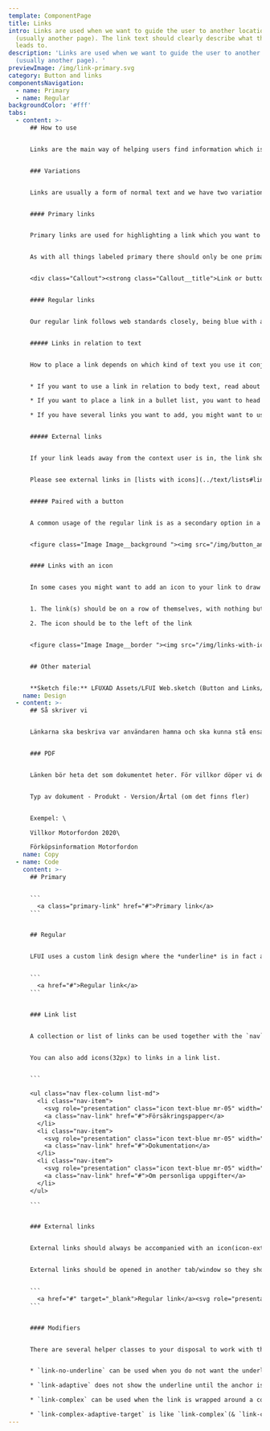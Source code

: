 ```yaml
---
template: ComponentPage
title: Links
intro: Links are used when we want to guide the user to another location
  (usually another page). The link text should clearly describe what the link
  leads to.
description: 'Links are used when we want to guide the user to another location
  (usually another page). '
previewImage: /img/link-primary.svg
category: Button and links
componentsNavigation:
  - name: Primary
  - name: Regular
backgroundColor: '#fff'
tabs:
  - content: >-
      ## How to use


      Links are the main way of helping users find information which isn't included in the current page/view. Examples of where links can lead are another page on our webpage, a pdf with more info or a link to an external webpage. Links can also be used to let users jump to a different part of the same page.


      ### Variations


      Links are usually a form of normal text and we have two variations of links; primary and regular. However, headings can also be links (especially on [cards](../page-content/card)) - this use case is described under [Headings.](../text/headings#linked-headline)


      #### Primary links


      Primary links are used for highlighting a link which you want to put extra emphasis on. Examples include repeating the message of a [primary button](buttons#primary-buttons) further down in the page (a pattern which can often be seen on product pages on lansforsakringar.se) or as part of a [call out](../page-content/callout). 


      As with all things labeled primary there should only be one primary item (link/button) per block (and preferably page). Layout-wise the primary link is rather "heavy" with an arrow after the text, meaning it should be used sparsely. 


      <div class="Callout"><strong class="Callout__title">Link or button? </strong><p class="Callout__text">The first time you show a link in a page you might want to use a primary button instead to give extra emphasis to the link, especially at the top of pages. The further down you are, the better it is to use link-styling.</p></div>


      #### Regular links


      Our regular link follows web standards closely, being blue with an underline. On hover it changes colour to a darker shade of blue. Depending on context, there are some aspects to consider:


      ##### Links in relation to text


      How to place a link depends on which kind of text you use it conjuction with. We have placed our recommendations on the pages of the various text types:


      * If you want to use a link in relation to body text, read about how to do it on the [body text-page](../text/body-text#links-in-body-text). 

      * If you want to place a link in a bullet list, you want to head over to [lists](../text/lists).

      * If you have several links you want to add, you might want to use a [link list](../text/lists#link-list) instead.


      ##### External links


      If your link leads away from the context user is in, the link should be amended with an external link icon. This includes changing technical environment within Länsförsäkringar's world (like a link in Mina Sidor leading to lansforsakringar.se). The icon should come after the link text and links should open in a new tab/window (depending on the user's browser settings).


      Please see external links in [lists with icons](../text/lists#link-list) for an exception.


      ##### Paired with a button


      A common usage of the regular link is as a secondary option in a flow with multiple options. Depending on what the link does, it is either placed to the far left in height with the primary button (for "backwards"-functionality) or just prior the primary button (for "cancel"-functionality). The image below shows one of the rare cases where both options exist.


      <figure class="Image Image__background "><img src="/img/button_and_text.png" srcset="/img/button_and_text.png 2x" alt="Regular links next to a primary button in a flow where both backwards and cancel-options exist."><figcaption><div class="Image__caption">Regular links next to a primary button in a flow where both backwards and cancel-options exist.</div></figcaption></figure>


      #### Links with an icon


      In some cases you might want to add an icon to your link to draw more attention to it and ease the user's visual scanning of the page. In that case there are two simple things to remember:


      1. The link(s) should be on a row of themselves, with nothing but link(s) on that row

      2. The icon should be to the left of the link


      <figure class="Image Image__border "><img src="/img/links-with-icons.png" srcset="/img/links-with-icons.png 2x" alt="Example of links with icons"><figcaption><div class="Image__caption">Example of links with icons</div></figcaption></figure>


      ## Other material


      **Sketch file:** LFUXAD Assets/LFUI Web.sketch (Button and Links/ "Primary link" and "Secondary link")
    name: Design
  - content: >-
      ## Så skriver vi


      Länkarna ska beskriva var användaren hamna och ska kunna stå ensamma. Undvik "Läs mer" och "Klicka här". Kan med fördel vara fler ord (max 7) ur SEO-synpunkt om de ligger på publik webbplats.


      ### PDF


      Länken bör heta det som dokumentet heter. För villkor döper vi dem till: 


      Typ av dokument - Produkt - Version/Årtal (om det finns fler)


      Exempel: \

      Villkor Motorfordon 2020\

      Förköpsinformation Motorfordon
    name: Copy
  - name: Code
    content: >-
      ## Primary


      ```
        <a class="primary-link" href="#">Primary link</a>
      ```


      ## Regular


      LFUI uses a custom link design where the *underline* is in fact a background-image, placed below the text. The link styling is added when an anchor tag has a `href`-value. 


      ```
        <a href="#">Regular link</a>
      ```


      ### Link list


      A collection or list of links can be used together with the `nav` class on their parent to gather the links in a list for easy overview. Use the `<nav>` html element where the links are a part of the main navigation.


      You can also add icons(32px) to links in a link list.


      ```

      <ul class="nav flex-column list-md">
        <li class="nav-item">
          <svg role="presentation" class="icon text-blue mr-05" width="32" height="32"><use xlink:href="#icon-pdf-doc-32"></use></svg>
          <a class="nav-link" href="#">Försäkringspapper</a>
        </li>
        <li class="nav-item">
          <svg role="presentation" class="icon text-blue mr-05" width="32" height="32"><use xlink:href="#icon-pdf-doc-32"></use></svg>
          <a class="nav-link" href="#">Dokumentation</a>
        </li>
        <li class="nav-item">
          <svg role="presentation" class="icon text-blue mr-05" width="32" height="32"><use xlink:href="#icon-pdf-doc-32"></use></svg>
          <a class="nav-link" href="#">Om personliga uppgifter</a>
        </li>
      </ul>

      ```


      ### External links


      External links should always be accompanied with an icon(icon-external-link-20) after it, except in Link list then it should be placed before the link and icon-external-link-32 should be used.


      External links should be opened in another tab/window so they should have the target attribute set to **_blank.**


      ```
        <a href="#" target="_blank">Regular link</a><svg role="presentation" class="text-blue icon-right icon  icon-nudge-up-01" width="20" height="20"><use xlink:href="#icon-external-link-20"></use></svg>
      ```


      #### Modifiers


      There are several helper classes to your disposal to work with this link styling.


      * `link-no-underline` can be used when you do not want the underline.

      * `link-adaptive` does not show the underline until the anchor is interacted with.

      * `link-complex` can be used when the link is wrapped around a container and you want the correct link behavior on a targeted element within the container.

      * `link-complex-adaptive-target` is like `link-complex`(& `link-complex-target`), but the link does not get the default link styling, and instead gets the adaptive, inherit styling. Used mainly in the header and footer components.
---
```

